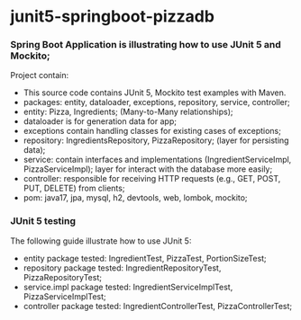 # junit5-springboot-pizzadb

### Spring Boot Application is illustrating how to use JUnit 5 and Mockito;
Project contain:

* This source code contains JUnit 5, Mockito test examples with Maven.
* packages: entity, dataloader, exceptions, repository, service, controller;
* entity: Pizza, Ingredients; (Many-to-Many relationships);
* dataloader is for generation data for app;
* exceptions contain handling classes for existing cases of exceptions;
* repository: IngredientsRepository, PizzaRepository; (layer for persisting data);
* service: contain interfaces and implementations (IngredientServiceImpl, PizzaServiceImpl); layer for interact with the database more easily;
* controller: responsible for receiving HTTP requests (e.g., GET, POST, PUT, DELETE) from clients;
* pom: java17, jpa, mysql, h2, devtools, web, lombok, mockito;

### JUnit 5 testing
The following guide illustrate how to use JUnit 5:

* entity package tested: IngredientTest, PizzaTest, PortionSizeTest;
* repository package tested: IngredientRepositoryTest, PizzaRepositoryTest;
* service.impl package tested: IngredientServiceImplTest, PizzaServiceImplTest;
* controller package tested: IngredientControllerTest, PizzaControllerTest;
